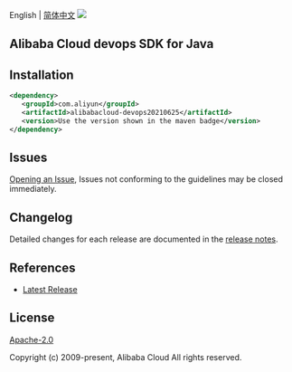 English | [简体中文](README-CN.md)
![](https://aliyunsdk-pages.alicdn.com/icons/AlibabaCloud.svg)

## Alibaba Cloud devops SDK for Java

## Installation

```xml
<dependency>
   <groupId>com.aliyun</groupId>
   <artifactId>alibabacloud-devops20210625</artifactId>
   <version>Use the version shown in the maven badge</version>
</dependency>
```

## Issues
[Opening an Issue](https://github.com/aliyun/alibabacloud-java-async-sdk/issues/new), Issues not conforming to the guidelines may be closed immediately.

## Changelog
Detailed changes for each release are documented in the [release notes](./ChangeLog.txt).

## References
* [Latest Release](https://github.com/aliyun/alibabacloud-async-java-sdk/)

## License
[Apache-2.0](http://www.apache.org/licenses/LICENSE-2.0)

Copyright (c) 2009-present, Alibaba Cloud All rights reserved.